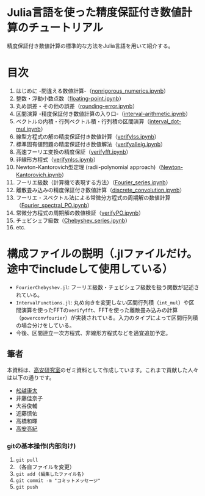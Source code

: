# Julia言語を使った精度保証付き数値計算のチュートリアル

精度保証付き数値計算の標準的な方法をJulia言語を用いて紹介する。

# 目次

1. はじめに -間違える数値計算-（[nonrigorous_numerics.ipynb](https://www.risk.tsukuba.ac.jp/~takitoshi/tutorial/nonrigorous_numerics.html)）
1. 整数・浮動小数点数（[floating-point.ipynb](https://www.risk.tsukuba.ac.jp/~takitoshi/tutorial/floating-point.html)）
1. 丸め誤差・その他の誤差（[rounding-error.ipynb](https://www.risk.tsukuba.ac.jp/~takitoshi/tutorial/rounding-error.html)）
1. 区間演算 -精度保証付き数値計算の入り口-（[interval-arithmetic.ipynb](https://www.risk.tsukuba.ac.jp/~takitoshi/tutorial/interval-arithmetic.html)）
1. ベクトルの内積・行列ベクトル積・行列積の区間演算（[interval_dot-mul.ipynb](https://www.risk.tsukuba.ac.jp/~takitoshi/tutorial/interval_dot-mul.html)）
1. 線型方程式の解の精度保証付き数値計算（[verifylss.ipynb](https://www.risk.tsukuba.ac.jp/~takitoshi/tutorial/verifylss.html)）
1. 標準固有値問題の精度保証付き数値解法（[verifyalleig.ipynb](https://www.risk.tsukuba.ac.jp/~takitoshi/tutorial/verifyalleig.html)）
1. 高速フーリエ変換の精度保証（[verifyfft.ipynb](https://www.risk.tsukuba.ac.jp/~takitoshi/tutorial/verifyfft.html)）
1. 非線形方程式（[verifynlss.ipynb](https://www.risk.tsukuba.ac.jp/~takitoshi/tutorial/verifynlss.html)）
1. Newton-Kantorovich型定理 (radii-polynomial approach)（[Newton-Kantorovich.ipynb](https://www.risk.tsukuba.ac.jp/~takitoshi/tutorial/Newton-Kantorovich.html)）
1. フーリエ級数（計算機で表現する方法）（[Fourier_series.ipynb](https://www.risk.tsukuba.ac.jp/~takitoshi/tutorial/Fourier_series.html)）
1. 離散畳み込みの精度保証付き数値計算（[discrete_convolution.ipynb](https://www.risk.tsukuba.ac.jp/~takitoshi/tutorial/discrete_convolution.html)）
1. フーリエ・スペクトル法による常微分方程式の周期解の数値計算（[Fourier_spectral_PO.ipynb](https://www.risk.tsukuba.ac.jp/~takitoshi/tutorial/Fourier_spectral_PO.html)）
1. 常微分方程式の周期解の数値検証（[verifyPO.ipynb](https://www.risk.tsukuba.ac.jp/~takitoshi/tutorial/verifyPO.html)）
1. チェビシェフ級数（[Chebyshev_series.ipynb](https://www.risk.tsukuba.ac.jp/~takitoshi/tutorial/Chebyshev_series.html)）
1. etc.

# 構成ファイルの説明（.jlファイルだけ。途中でincludeして使用している）

- `FourierChebyshev.jl`: フーリエ級数・チェビシェフ級数を扱う関数が記述されている。
- `IntervalFunctions.jl`: 丸め向きを変更しない区間行列積（`int_mul`）や区間演算を使ったFFTの`verifyfft`、FFTを使った離散畳み込みの計算（`powerconvfourier`）が実装されている。入力のタイプによって区間行列積の場合分けをしている。
- 今後、区間連立一次方程式、非線形方程式などを適宜追加予定。

## 筆者

本資料は、[高安研究室](http://www.taklab.org/)のゼミ資料として作成しています。これまで貢献した人々は以下の通りです。

- [舩越康太](https://github.com/2754github)
- 井藤佳奈子
- 大谷俊輔
- 近藤慎佑
- 高橋和暉
- [高安亮紀](https://www.risk.tsukuba.ac.jp/~takitoshi/)

### gitの基本操作(内部向け)

1. `git pull`
2. （各自ファイルを変更）
3. `git add (編集したファイル名)`
4. `git commit -m "コミットメッセージ"`
5. `git push`
